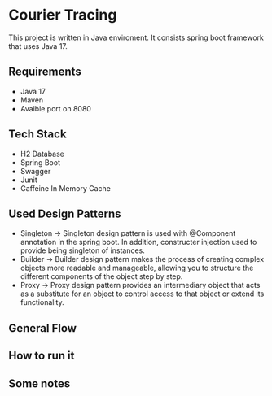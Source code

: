 
# Courier Tracing

This project is written in Java enviroment. It consists spring boot framework that uses Java 17.

## Requirements

* Java 17
* Maven
* Avaible port on 8080

## Tech Stack

* H2 Database
* Spring Boot
* Swagger
* Junit
* Caffeine In Memory Cache

## Used Design Patterns

* Singleton -> Singleton design pattern is used with @Component annotation in the spring boot. In addition, constructer injection used to provide being singleton of instances.
* Builder -> Builder design pattern makes the process of creating complex objects more readable and manageable, allowing you to structure the different components of the object step by step.
* Proxy -> Proxy design pattern provides an intermediary object that acts as a substitute for an object to control access to that object or extend its functionality.

## General Flow


## How to run it


## Some notes
